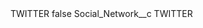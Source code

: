 <?xml version="1.0" encoding="UTF-8"?>
<CustomMetadata xmlns="http://soap.sforce.com/2006/04/metadata" xmlns:xsi="http://www.w3.org/2001/XMLSchema-instance" xmlns:xsd="http://www.w3.org/2001/XMLSchema">
    <label>TWITTER</label>
    <protected>false</protected>
    <values>
        <field>Social_Network__c</field>
        <value xsi:type="xsd:string">TWITTER</value>
    </values>
</CustomMetadata>
